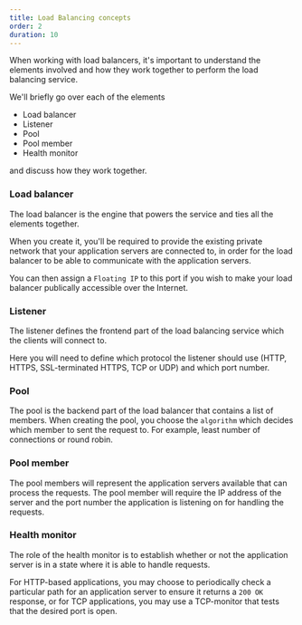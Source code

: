 ```yaml
---
title: Load Balancing concepts
order: 2
duration: 10
---
```


When working with load balancers, it's important to understand the elements
involved and how they work together to perform the load balancing service.

We'll briefly go over each of the elements
- Load balancer
- Listener
- Pool
- Pool member
- Health monitor

and discuss how they work together.

### Load balancer

The load balancer is the engine that powers the service and ties all the
elements together.

When you create it, you'll be required to provide the existing private network
that your application servers are connected to, in order for the load balancer
to be able to communicate with the application servers.

You can then assign a `Floating IP` to this port if you wish to make your
load balancer publically accessible over the Internet.


### Listener

The listener defines the frontend part of the load balancing service which
the clients will connect to.

Here you will need to define which protocol the listener should use (HTTP, HTTPS,
SSL-terminated HTTPS, TCP or UDP) and which port number.


### Pool

The pool is the backend part of the load balancer that contains a list of
members. When creating the pool, you choose the `algorithm` which decides which
member to sent the request to. For example, least number of connections or
round robin.


### Pool member

The pool members will represent the application servers available that can
process the requests. The pool member will require the IP address of the server
and the port number the application is listening on for handling the requests.


### Health monitor

The role of the health monitor is to establish whether or not the application
server is in a state where it is able to handle requests.

For HTTP-based applications, you may choose to periodically check a particular
path for an application server to ensure it returns a `200 OK` response, or
for TCP applications, you may use a TCP-monitor that tests that the desired
port is open.
